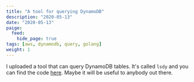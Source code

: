 ```yaml
---
title: "A tool for querying DynamoDB"
description: "2020-05-13"
date: "2020-05-13"
paige:
  feed:
    hide_page: true
tags: [aws, dynamodb, query, golang]
weight: 1
---
```


I uploaded a tool that can query DynamoDB tables. It's called `lsdy` and you can find the code [here](https://github.com/flowerinthenight/lsdy/). Maybe it will be useful to anybody out there.

<br>
